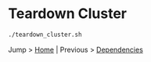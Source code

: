 # Teardown Cluster

```bash
./teardown_cluster.sh
```

Jump > [Home](../README.md) | Previous > [Dependencies](../11_dependencies/README.md)